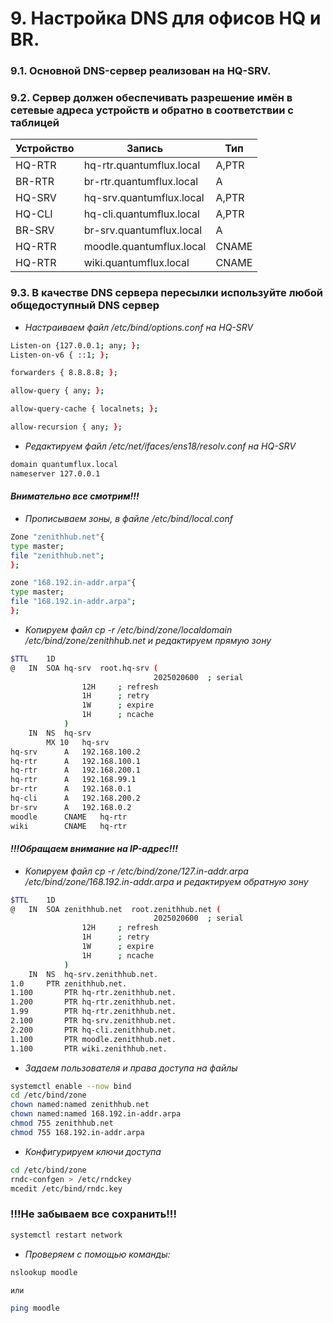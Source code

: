 # 9. Настройка DNS для офисов HQ и BR. 
### 9.1. Основной DNS-сервер реализован на HQ-SRV.
### 9.2. Сервер должен обеспечивать разрешение имён в сетевые адреса устройств и обратно в соответствии с таблицей
| Устройство | Запись | Тип |
|------------|--------|-----| 
| HQ-RTR | hq-rtr.quantumflux.local | A,PTR 
| BR-RTR | br-rtr.quantumflux.local | A 
| HQ-SRV | hq-srv.quantumflux.local | A,PTR 
| HQ-CLI | hq-cli.quantumflux.local | A,PTR 
| BR-SRV | br-srv.quantumflux.local | A 
| HQ-RTR | moodle.quantumflux.local | CNAME 
| HQ-RTR | wiki.quantumflux.local | CNAME 

### 9.3. В качестве DNS сервера пересылки используйте любой общедоступный DNS сервер 

- *Настраиваем файл /etc/bind/options.conf на HQ-SRV*
```bash
Listen-on {127.0.0.1; any; };
Listen-on-v6 { ::1; };

forwarders { 8.8.8.8; };

allow-query { any; };

allow-query-cache { localnets; };

allow-recursion { any; };
```
- *Редактируем файл /etc/net/ifaces/ens18/resolv.conf на HQ-SRV*
```bash
domain quantumflux.local
nameserver 127.0.0.1
```
#### *Внимательно все смотрим!!!*

- *Прописываем зоны, в файле /etc/bind/local.conf*
```bash
Zone "zenithhub.net"{
type master;
file "zenithhub.net";
};

zone "168.192.in-addr.arpa"{
type master;
file "168.192.in-addr.arpa";
};
```
- *Копируем файл cp -r /etc/bind/zone/localdomain /etc/bind/zone/zenithhub.net
и редактируем прямую зону*
```bash
$TTL	1D
@	IN	SOA	hq-srv  root.hq-srv (
                                2025020600	; serial
				12H		; refresh
				1H		; retry
				1W		; expire
				1H		; ncache
			)
	IN	NS	hq-srv
		MX 10	hq-srv
hq-srv		A	192.168.100.2
hq-rtr		A	192.168.100.1
hq-rtr		A	192.168.200.1
hq-rtr		A	192.168.99.1
br-rtr		A	192.168.0.1
hq-cli		A	192.168.200.2
br-srv		A	192.168.0.2
moodle		CNAME	hq-rtr
wiki		CNAME	hq-rtr
```
#### *!!!Обращаем внимание на IP-адрес!!!*

- *Копируем файл cp -r /etc/bind/zone/127.in-addr.arpa /etc/bind/zone/168.192.in-addr.arpa и редактируем обратную зону*
```bash
$TTL	1D
@	IN	SOA	zenithhub.net  root.zenithhub.net (
                                2025020600	; serial
				12H		; refresh
				1H		; retry
				1W		; expire
				1H		; ncache
			)
	IN	NS	hq-srv.zenithhub.net.
1.0		PTR	zenithhub.net.
1.100		PTR	hq-rtr.zenithhub.net.
1.200		PTR	hq-rtr.zenithhub.net.
1.99		PTR	hq-rtr.zenithhub.net.
2.100		PTR	hq-srv.zenithhub.net.
2.200		PTR	hq-cli.zenithhub.net.
1.100		PTR	moodle.zenithhub.net.
1.100		PTR	wiki.zenithhub.net.
```
- *Задаем пользователя и права доступа на файлы*
```bash
systemctl enable --now bind
cd /etc/bind/zone
chown named:named zenithhub.net
chown named:named 168.192.in-addr.arpa
chmod 755 zenithhub.net
chmod 755 168.192.in-addr.arpa
```
- *Конфигурируем ключи доступа*
```bash
cd /etc/bind/zone
rndc-confgen > /etc/rndckey
mcedit /etc/bind/rndc.key
```
### !!!Не забываем все сохранить!!!
```bash
systemctl restart network
```

- *Проверяем с помощью команды:*
```bash
nslookup moodle

или 

ping moodle
```
